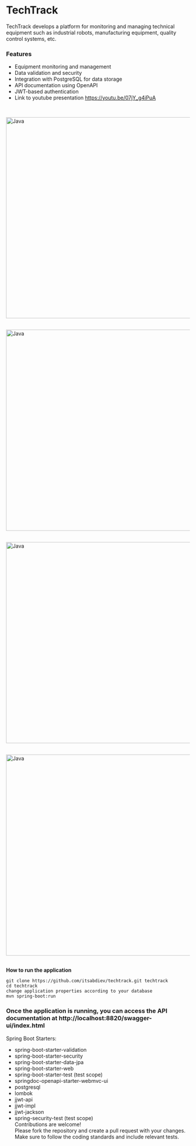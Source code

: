 # TechTrack
TechTrack develops a platform for monitoring and managing technical equipment such as industrial robots, manufacturing equipment, quality control systems, etc. 


### Features
* Equipment monitoring and management
* Data validation and security
* Integration with PostgreSQL for data storage
* API documentation using OpenAPI
* JWT-based authentication <br>
* Link to youtube presentation https://youtu.be/07jY_g4iPuA 
<br>

<img align="center" alt="Java " width="550px" src="https://res.cloudinary.com/software-updater/image/upload/v1716740204/%D0%A1%D0%BD%D0%B8%D0%BC%D0%BE%D0%BA_%D1%8D%D0%BA%D1%80%D0%B0%D0%BD%D0%B0_2024-05-26_221106_azolya.png" />  <br />
    <br />

<img align="center" alt="Java " width="550px" src="https://res.cloudinary.com/software-updater/image/upload/v1716740204/%D0%A1%D0%BD%D0%B8%D0%BC%D0%BE%D0%BA_%D1%8D%D0%BA%D1%80%D0%B0%D0%BD%D0%B0_2024-05-26_221035_lxxkyy.png" />  <br />
    <br />

<img align="center" alt="Java " width="550px" src="https://res.cloudinary.com/software-updater/image/upload/v1716740204/%D0%A1%D0%BD%D0%B8%D0%BC%D0%BE%D0%BA_%D1%8D%D0%BA%D1%80%D0%B0%D0%BD%D0%B0_2024-05-26_220959_vpodpd.png" />  <br />
    <br /> 

<img align="center" alt="Java " width="550px" src="https://res.cloudinary.com/software-updater/image/upload/v1716740514/%D0%A1%D0%BD%D0%B8%D0%BC%D0%BE%D0%BA_%D1%8D%D0%BA%D1%80%D0%B0%D0%BD%D0%B0_2024-05-26_222132_lwpk6p.png" />  <br />
    <br />     

    
**How to run the application**
```
git clone https://github.com/itsabdiev/techtrack.git techtrack
cd techtrack
change application properties according to your database
mvn spring-boot:run 
```

### Once the application is running, you can access the API documentation at http://localhost:8820/swagger-ui/index.html

Spring Boot Starters:
* spring-boot-starter-validation
* spring-boot-starter-security
* spring-boot-starter-data-jpa
* spring-boot-starter-web
* spring-boot-starter-test (test scope)
* springdoc-openapi-starter-webmvc-ui
* postgresql
* lombok
* jjwt-api
* jjwt-impl
* jjwt-jackson
* spring-security-test (test scope) <br>
Contributions are welcome! </br> Please fork the repository and create a pull request with your changes. Make sure to follow the coding standards and include relevant tests.


